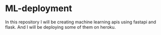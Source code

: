 # ML-deployment
In this repository I will be creating machine learning apis using fastapi and flask. And I will be deploying some of them on heroku.
